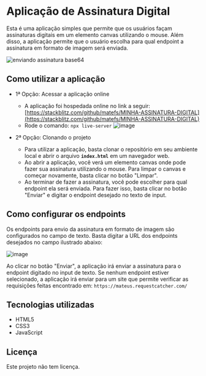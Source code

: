  # **Aplicação de Assinatura Digital**

Esta é uma aplicação simples que permite que os usuários façam assinaturas digitais em um elemento canvas utilizando o mouse. Além disso, a aplicação permite que o usuário escolha para qual endpoint a assinatura em formato de imagem será enviada.

![enviando assinatura base64](https://github.com/matefs/MINHA-ASSINATURA-DIGITAL/assets/30128774/0fb5d703-7b4f-4d13-b8e6-e2183c63df6a)


## **Como utilizar a aplicação**

- 1ª Opção: Acessar a aplicação online

  - A aplicação foi hospedada online no link a seguir: [https://stackblitz.com/github/matefs/MINHA-ASSINATURA-DIGITAL](https://stackblitz.com/github/matefs/MINHA-ASSINATURA-DIGITAL)
  -  Rode o comando: `npx live-server`
![image](https://user-images.githubusercontent.com/30128774/232161922-f6bbcc2e-6910-4f70-b0cb-5c228a86f0d2.png)
 

- 2ª Opção: Clonando o projeto
  - Para utilizar a aplicação, basta clonar o repositório em seu ambiente local e abrir o arquivo **`index.html`** em um navegador web.
  - Ao abrir a aplicação, você verá um elemento canvas onde pode fazer sua assinatura utilizando o mouse. Para limpar o canvas e começar novamente, basta clicar no botão "Limpar".
  - Ao terminar de fazer a assinatura, você pode escolher para qual endpoint ela será enviada. Para fazer isso, basta clicar no botão "Enviar" e digitar o endpoint desejado no texto de input.

## **Como configurar os endpoints**

Os endpoints para envio da assinatura em formato de imagem são configurados no campo de texto. Basta digitar a URL dos endpoints desejados no campo ilustrado abaixo: 

![image](https://user-images.githubusercontent.com/30128774/232162896-353194ce-1164-4410-82ea-9be7477113f2.png)

 

Ao clicar no botão "Enviar", a aplicação irá enviar a assinatura para o endpoint digitado no input de texto. Se nenhum endpoint estiver selecionado, a aplicação irá enviar para um site que permite verificar as requisições feitas encontrado em: `https://mateus.requestcatcher.com/`

## **Tecnologias utilizadas**

- HTML5
- CSS3
- JavaScript

## **Licença**

Este projeto não tem licença. 
